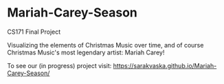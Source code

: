 # Mariah-Carey-Season
CS171 Final Project

Visualizing the elements of Christmas Music over time, and of course Christmas Music's most legendary artist: Mariah Carey!

To see our (in progress) project visit: https://sarakvaska.github.io/Mariah-Carey-Season/
